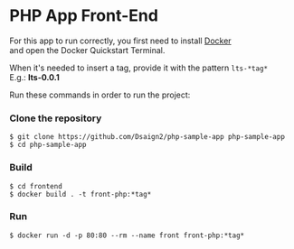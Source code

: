 # PHP App Front-End

For this app to run correctly, you first need to install [Docker](https://www.docker.com/)<br>
and open the Docker Quickstart Terminal.

When it's needed to insert a tag, provide it with the pattern ```lts-*tag*```<br>
E.g.: **lts-0.0.1**<br>

Run these commands in order to run the project:

### Clone the repository
```
$ git clone https://github.com/Dsaign2/php-sample-app php-sample-app
$ cd php-sample-app
```

### Build

```
$ cd frontend
$ docker build . -t front-php:*tag*
```

### Run
```
$ docker run -d -p 80:80 --rm --name front front-php:*tag*
```
